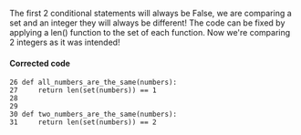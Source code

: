 The first 2 conditional statements will always be False, we are comparing a set and an integer they will always be different!
The code can be fixed by applying a len() function to the set of each function. Now we're comparing 2 integers as it was intended!
#### Corrected code
```
26 def all_numbers_are_the_same(numbers):
27     return len(set(numbers)) == 1
28
29
30 def two_numbers_are_the_same(numbers):
31     return len(set(numbers)) == 2
```
